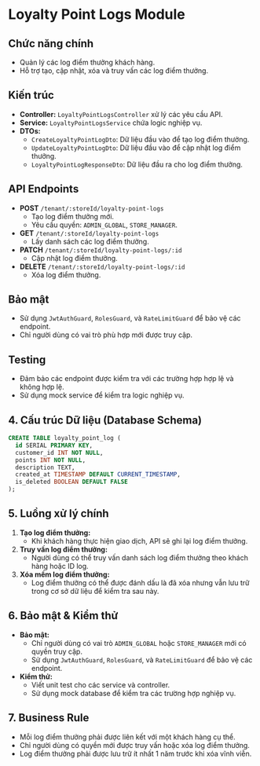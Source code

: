 # Loyalty Point Logs Module

## Chức năng chính

- Quản lý các log điểm thưởng khách hàng.
- Hỗ trợ tạo, cập nhật, xóa và truy vấn các log điểm thưởng.

## Kiến trúc

- **Controller:** `LoyaltyPointLogsController` xử lý các yêu cầu API.
- **Service:** `LoyaltyPointLogsService` chứa logic nghiệp vụ.
- **DTOs:**
  - `CreateLoyaltyPointLogDto`: Dữ liệu đầu vào để tạo log điểm thưởng.
  - `UpdateLoyaltyPointLogDto`: Dữ liệu đầu vào để cập nhật log điểm thưởng.
  - `LoyaltyPointLogResponseDto`: Dữ liệu đầu ra cho log điểm thưởng.

## API Endpoints

- **POST** `/tenant/:storeId/loyalty-point-logs`
  - Tạo log điểm thưởng mới.
  - Yêu cầu quyền: `ADMIN_GLOBAL`, `STORE_MANAGER`.
- **GET** `/tenant/:storeId/loyalty-point-logs`
  - Lấy danh sách các log điểm thưởng.
- **PATCH** `/tenant/:storeId/loyalty-point-logs/:id`
  - Cập nhật log điểm thưởng.
- **DELETE** `/tenant/:storeId/loyalty-point-logs/:id`
  - Xóa log điểm thưởng.

## Bảo mật

- Sử dụng `JwtAuthGuard`, `RolesGuard`, và `RateLimitGuard` để bảo vệ các endpoint.
- Chỉ người dùng có vai trò phù hợp mới được truy cập.

## Testing

- Đảm bảo các endpoint được kiểm tra với các trường hợp hợp lệ và không hợp lệ.
- Sử dụng mock service để kiểm tra logic nghiệp vụ.

## 4. Cấu trúc Dữ liệu (Database Schema)

```sql
CREATE TABLE loyalty_point_log (
  id SERIAL PRIMARY KEY,
  customer_id INT NOT NULL,
  points INT NOT NULL,
  description TEXT,
  created_at TIMESTAMP DEFAULT CURRENT_TIMESTAMP,
  is_deleted BOOLEAN DEFAULT FALSE
);
```

## 5. Luồng xử lý chính

1. **Tạo log điểm thưởng:**
   - Khi khách hàng thực hiện giao dịch, API sẽ ghi lại log điểm thưởng.
2. **Truy vấn log điểm thưởng:**
   - Người dùng có thể truy vấn danh sách log điểm thưởng theo khách hàng hoặc ID log.
3. **Xóa mềm log điểm thưởng:**
   - Log điểm thưởng có thể được đánh dấu là đã xóa nhưng vẫn lưu trữ trong cơ sở dữ liệu để kiểm tra sau này.

## 6. Bảo mật & Kiểm thử

- **Bảo mật:**
  - Chỉ người dùng có vai trò `ADMIN_GLOBAL` hoặc `STORE_MANAGER` mới có quyền truy cập.
  - Sử dụng `JwtAuthGuard`, `RolesGuard`, và `RateLimitGuard` để bảo vệ các endpoint.
- **Kiểm thử:**
  - Viết unit test cho các service và controller.
  - Sử dụng mock database để kiểm tra các trường hợp nghiệp vụ.

## 7. Business Rule

- Mỗi log điểm thưởng phải được liên kết với một khách hàng cụ thể.
- Chỉ người dùng có quyền mới được truy vấn hoặc xóa log điểm thưởng.
- Log điểm thưởng phải được lưu trữ ít nhất 1 năm trước khi xóa vĩnh viễn.
